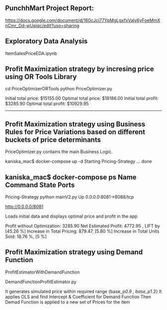 ## PunchhMart Project Report: 
https://docs.google.com/document/d/160cJcj77YpMgLgxfxVaIy6yFoeMmXnCmr_Dd-wUpiqc/edit?usp=sharing  

## Exploratory Data Analysis
ItemSalesPriceEDA.ipynb

## Profit Maximization strategy by incresing price using OR Tools Library
cd PriceOptimizerORTools
python PriceOptimizer.py

Initial total price: $15155.00
Optimal total price: $18186.00
Initial total profit: $3285.90
Optimal total profit: $10929.95

-------------------------------

## Profit Maximization strategy using Business Rules for Price Variations based on different buckets of price determinants 
PriceOptimizer.py contains the main Business Logic.

kaniska_mac$ docker-compose up -d
Starting Pricing-Strategy ... done

kaniska_mac$ docker-compose ps
      Name             Command        State           Ports         
--------------------------------------------------------------------
Pricing-Strategy   python mainV2.py   Up      0.0.0.0:8081->8088/tcp

http://0.0.0.0/8081

Loads initial data and displays optimal price and profit in the app

Profit without Optimization: 3285.90
Net Estimated Profit: 4772.95 , LIFT by [45.26 %]
Increase in Total Pricing: 879.47, [5.80 %]
Increase in Total Units Sold: 18.76 %, [5 %]


## Profit Maximization strategy using Demand Function
ProfitEstimatorWithDemandFunction

DemandFunctionProfitEstimator.py

It generates simulated price within required range {base_p*0.9 , base_p*1.2}
It applies OLS and find Intercept & Coefficient for Demand Function
Then Demad Function is applied to a new set of Prices for the item
